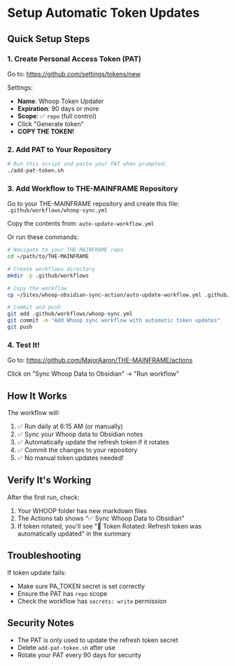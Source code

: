 # Setup Automatic Token Updates

## Quick Setup Steps

### 1. Create Personal Access Token (PAT)
Go to: https://github.com/settings/tokens/new

Settings:
- **Name**: Whoop Token Updater
- **Expiration**: 90 days or more
- **Scope**: ✅ `repo` (full control)
- Click "Generate token"
- **COPY THE TOKEN!**

### 2. Add PAT to Your Repository
```bash
# Run this script and paste your PAT when prompted:
./add-pat-token.sh
```

### 3. Add Workflow to THE-MAINFRAME Repository

Go to your THE-MAINFRAME repository and create this file:
`.github/workflows/whoop-sync.yml`

Copy the contents from: `auto-update-workflow.yml`

Or run these commands:
```bash
# Navigate to your THE-MAINFRAME repo
cd ~/path/to/THE-MAINFRAME

# Create workflows directory
mkdir -p .github/workflows

# Copy the workflow
cp ~/Sites/whoop-obsidian-sync-action/auto-update-workflow.yml .github/workflows/whoop-sync.yml

# Commit and push
git add .github/workflows/whoop-sync.yml
git commit -m "Add Whoop sync workflow with automatic token updates"
git push
```

### 4. Test It!
Go to: https://github.com/MajorAaron/THE-MAINFRAME/actions

Click on "Sync Whoop Data to Obsidian" → "Run workflow"

## How It Works

The workflow will:
1. ✅ Run daily at 6:15 AM (or manually)
2. ✅ Sync your Whoop data to Obsidian notes
3. ✅ Automatically update the refresh token if it rotates
4. ✅ Commit the changes to your repository
5. ✅ No manual token updates needed!

## Verify It's Working

After the first run, check:
1. Your WHOOP folder has new markdown files
2. The Actions tab shows "✅ Sync Whoop Data to Obsidian"
3. If token rotated, you'll see "🔄 Token Rotated: Refresh token was automatically updated" in the summary

## Troubleshooting

If token update fails:
- Make sure PA_TOKEN secret is set correctly
- Ensure the PAT has `repo` scope
- Check the workflow has `secrets: write` permission

## Security Notes

- The PAT is only used to update the refresh token secret
- Delete `add-pat-token.sh` after use
- Rotate your PAT every 90 days for security
